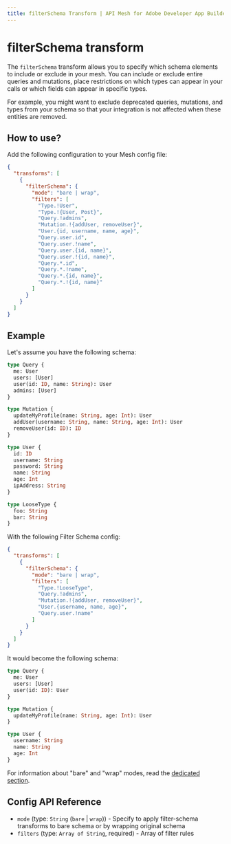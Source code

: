 ```yaml
---
title: filterSchema Transform | API Mesh for Adobe Developer App Builder
---
```


# filterSchema transform

The `filterSchema` transform allows you to specify which schema elements to include or exclude in your mesh.
You can include or exclude entire queries and mutations, place restrictions on which types can appear in your calls or which fields can appear in specific types.

For example, you might want to exclude deprecated queries, mutations, and types from your schema so that your integration is not affected when these entities are removed.

## How to use?

Add the following configuration to your Mesh config file:

```json
{
  "transforms": [
    {
      "filterSchema": {
        "mode": "bare | wrap",
        "filters": [
          "Type.!User",
          "Type.!{User, Post}",
          "Query.!admins",
          "Mutation.!{addUser, removeUser}",
          "User.{id, username, name, age}",
          "Query.user.id",
          "Query.user.!name",
          "Query.user.{id, name}",
          "Query.user.!{id, name}",
          "Query.*.id",
          "Query.*.!name",
          "Query.*.{id, name}",
          "Query.*.!{id, name}"
        ]
      }
    }
  ]
}
```

## Example

Let's assume you have the following schema:

```graphql
type Query {
  me: User
  users: [User]
  user(id: ID, name: String): User
  admins: [User]
}

type Mutation {
  updateMyProfile(name: String, age: Int): User
  addUser(username: String, name: String, age: Int): User
  removeUser(id: ID): ID
}

type User {
  id: ID
  username: String
  password: String
  name: String
  age: Int
  ipAddress: String
}

type LooseType {
  foo: String
  bar: String
}
```

With the following Filter Schema config:

```json
{
  "transforms": [
    {
      "filterSchema": {
        "mode": "bare | wrap",
        "filters": [
          "Type.!LooseType",
          "Query.!admins",
          "Mutation.!{addUser, removeUser}",
          "User.{username, name, age}",
          "Query.user.!name"
        ]
      }
    }
  ]
}
```

It would become the following schema:

```graphql
type Query {
  me: User
  users: [User]
  user(id: ID): User
}

type Mutation {
  updateMyProfile(name: String, age: Int): User
}

type User {
  username: String
  name: String
  age: Int
}
```

<InlineAlert variant="info" slots="text"/>

For information about "bare" and "wrap" modes, read the [dedicated section](index.md#two-different-modes).

## Config API Reference

-  `mode` (type: `String` (`bare` | `wrap`)) - Specify to apply filter-schema transforms to bare schema or by wrapping original schema
-  `filters` (type: `Array of String`, required) - Array of filter rules
